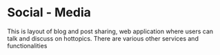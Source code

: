 # Social - Media

This is layout of blog and post sharing, web application where users can talk and discuss on hottopics. 
There are various other services and functionalities

